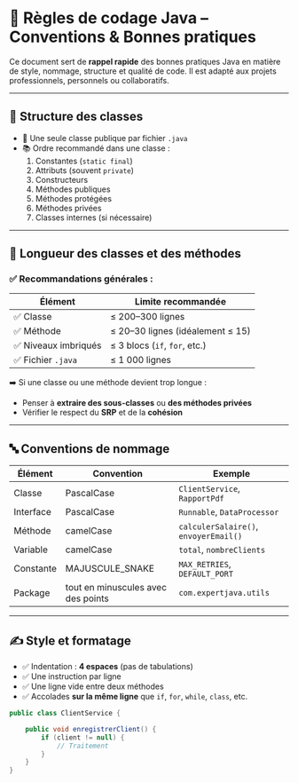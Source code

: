 # 📘 Règles de codage Java – Conventions & Bonnes pratiques

Ce document sert de **rappel rapide** des bonnes pratiques Java en matière de style, nommage, structure et qualité de code. Il est adapté aux projets professionnels, personnels ou collaboratifs.

---

## 📐 Structure des classes

- 📌 Une seule classe publique par fichier `.java`
- 📚 Ordre recommandé dans une classe :
  1. Constantes (`static final`)
  2. Attributs (souvent `private`)
  3. Constructeurs
  4. Méthodes publiques
  5. Méthodes protégées
  6. Méthodes privées
  7. Classes internes (si nécessaire)

---

## 📏 Longueur des classes et des méthodes

### ✅ Recommandations générales :

| Élément     | Limite recommandée               |
|-------------|----------------------------------|
| ✅ Classe    | ≤ 200–300 lignes                 |
| ✅ Méthode   | ≤ 20–30 lignes (idéalement ≤ 15) |
| ✅ Niveaux imbriqués | ≤ 3 blocs (`if`, `for`, etc.) |
| ✅ Fichier `.java` | ≤ 1 000 lignes              |

➡️ Si une classe ou une méthode devient trop longue :
- Penser à **extraire des sous-classes** ou **des méthodes privées**
- Vérifier le respect du **SRP** et de la **cohésion**

---

## 🔤 Conventions de nommage

| Élément       | Convention       | Exemple                         |
|---------------|------------------|----------------------------------|
| Classe        | PascalCase       | `ClientService`, `RapportPdf`   |
| Interface     | PascalCase       | `Runnable`, `DataProcessor`     |
| Méthode       | camelCase        | `calculerSalaire()`, `envoyerEmail()` |
| Variable      | camelCase        | `total`, `nombreClients`        |
| Constante     | MAJUSCULE_SNAKE  | `MAX_RETRIES`, `DEFAULT_PORT`   |
| Package       | tout en minuscules avec des points | `com.expertjava.utils` |

---

## ✍️ Style et formatage

- ✅ Indentation : **4 espaces** (pas de tabulations)
- ✅ Une instruction par ligne
- ✅ Une ligne vide entre deux méthodes
- ✅ Accolades **sur la même ligne** que `if`, `for`, `while`, `class`, etc.

```java
public class ClientService {

    public void enregistrerClient() {
        if (client != null) {
            // Traitement
        }
    }
}
